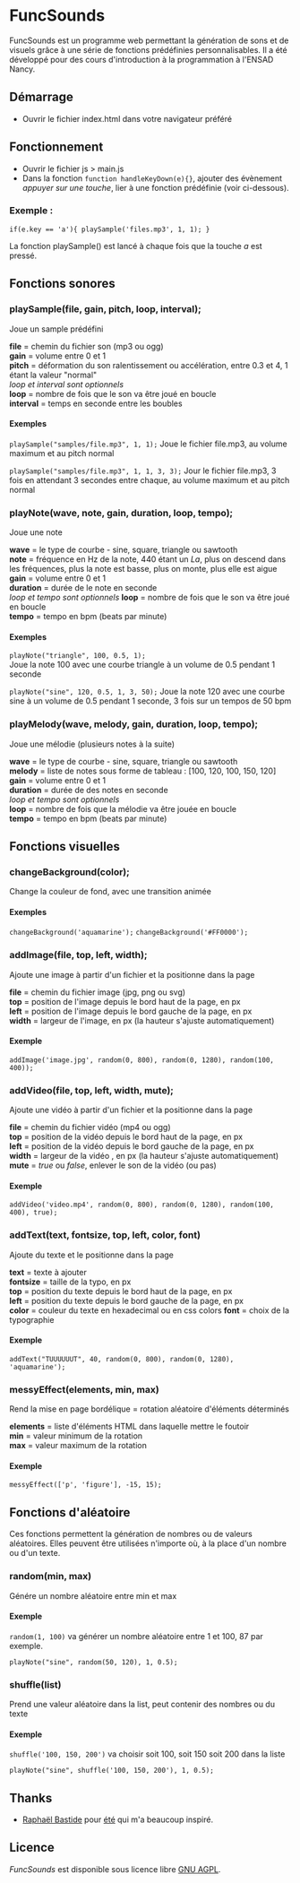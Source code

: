 # FuncSounds

FuncSounds est un programme web permettant la génération de sons et de visuels grâce à une série de fonctions prédéfinies personnalisables.
Il a été développé pour des cours d'introduction à la programmation à l'ENSAD Nancy.

## Démarrage
- Ouvrir le fichier index.html dans votre navigateur préféré

## Fonctionnement
- Ouvrir le fichier js > main.js
- Dans la fonction `function handleKeyDown(e){}`, ajouter des évènement *appuyer sur une touche*, lier à une fonction prédéfinie (voir ci-dessous).

### Exemple : 

`if(e.key == 'a'){
 playSample('files.mp3', 1, 1);
}`

La fonction playSample() est lancé à chaque fois que la touche *a* est pressé.

## Fonctions sonores

### playSample(file, gain, pitch, loop, interval);
Joue un sample prédéfini

**file** = chemin du fichier son (mp3 ou ogg)       
**gain** = volume entre 0 et 1  
**pitch** = déformation du son ralentissement ou accélération, entre 0.3 et 4, 1 étant la valeur "normal"  
*loop et interval sont optionnels*  
**loop** = nombre de fois que le son va être joué en boucle  
**interval** = temps en seconde entre les boubles  

#### Exemples
`playSample("samples/file.mp3", 1, 1);`
Joue le fichier file.mp3, au volume maximum et au pitch normal

`playSample("samples/file.mp3", 1, 1, 3, 3);`
Jour le fichier file.mp3, 3 fois en attendant 3 secondes entre chaque, au volume maximum et au pitch normal


### playNote(wave, note, gain, duration, loop, tempo);
Joue une note 

**wave** = le type de courbe - sine, square, triangle ou sawtooth  
**note** = fréquence en Hz de la note, 440 étant un *La*, plus on descend dans les fréquences, plus la note est basse, plus on monte, plus elle est aigue  
**gain** = volume entre 0 et 1  
**duration** = durée de le note en seconde  
*loop et tempo sont optionnels*
**loop** = nombre de fois que le son va être joué en boucle  
**tempo** = tempo en bpm (beats par minute)  

#### Exemples
`playNote("triangle", 100, 0.5, 1);`  
Joue la note 100 avec une courbe triangle à un volume de 0.5 pendant 1 seconde

`playNote("sine", 120, 0.5, 1, 3, 50);`
Joue la note 120 avec une courbe sine à un volume de 0.5 pendant 1 seconde, 3 fois sur un tempos de 50 bpm 

### playMelody(wave, melody, gain, duration, loop, tempo);
Joue une mélodie (plusieurs notes à la suite)
 
**wave** = le type de courbe - sine, square, triangle ou sawtooth  
**melody** = liste de notes sous forme de tableau : [100, 120, 100, 150, 120]  
**gain** = volume entre 0 et 1  
**duration** = durée de des notes en seconde  
*loop et tempo sont optionnels*  
**loop** = nombre de fois que la mélodie va être jouée en boucle  
**tempo** = tempo en bpm (beats par minute)   

## Fonctions visuelles

### changeBackground(color);
Change la couleur de fond, avec une transition animée

#### Exemples 
`changeBackground('aquamarine');`
`changeBackground('#FF0000');`

### addImage(file, top, left, width);
Ajoute une image à partir d'un fichier et la positionne dans la page

**file** = chemin du fichier image (jpg, png ou svg)  
**top** = position de l'image depuis le bord haut de la page, en px  
**left** = position de l'image depuis le bord gauche de la page, en px  
**width** = largeur de l'image, en px (la hauteur s'ajuste automatiquement)  

#### Exemple
`addImage('image.jpg', random(0, 800), random(0, 1280), random(100, 400));`

### addVideo(file, top, left, width, mute);
Ajoute une vidéo à partir d'un fichier et la positionne dans la page

**file** = chemin du fichier vidéo (mp4 ou ogg)  
**top** = position de la vidéo depuis le bord haut de la page, en px  
**left** = position de la vidéo  depuis le bord gauche de la page, en px  
**width** = largeur de la vidéo , en px (la hauteur s'ajuste automatiquement)
**mute** = *true* ou *false*, enlever le son de la vidéo (ou pas)  

#### Exemple
`addVideo('video.mp4', random(0, 800), random(0, 1280), random(100, 400), true);`


### addText(text, fontsize, top, left, color, font)
Ajoute du texte et le positionne dans la page

**text** = texte à ajouter  
**fontsize** = taille de la typo, en px  
**top** = position du texte depuis le bord haut de la page, en px  
**left** = position du texte depuis le bord gauche de la page, en px  
**color** = couleur du texte en hexadecimal ou en css colors
**font** = choix de la typographie  

#### Exemple
`addText("TUUUUUUT", 40, random(0, 800), random(0, 1280), 'aquamarine');`


### messyEffect(elements, min, max)
Rend la mise en page bordélique = rotation aléatoire d'éléments déterminés

**elements** = liste d'éléments HTML dans laquelle mettre le foutoir  
**min** = valeur minimum de la rotation  
**max** = valeur maximum de la rotation  

#### Exemple
`messyEffect(['p', 'figure'], -15, 15);`


## Fonctions d'aléatoire
Ces fonctions permettent la génération de nombres ou de valeurs aléatoires.
Elles peuvent être utilisées n'importe où, à la place d'un nombre ou d'un texte.

### random(min, max)
Génére un nombre aléatoire entre min et max

#### Exemple
`random(1, 100)` va générer un nombre aléatoire entre 1 et 100, 87 par exemple.

`playNote("sine", random(50, 120), 1, 0.5);`

### shuffle(list)
Prend une valeur aléatoire dans la list, peut contenir des nombres ou du texte

#### Exemple 
`shuffle('100, 150, 200')` va choisir soit 100, soit 150 soit 200 dans la liste

`playNote("sine", shuffle('100, 150, 200'), 1, 0.5);`

## Thanks
- [Raphaël Bastide](https://raphaelbastide.com) pour [été](https://raphaelbastide.com/ete/) qui m'a beaucoup inspiré.

## Licence
*FuncSounds* est disponible sous licence libre [GNU AGPL](https://www.gnu.org/licenses/agpl-3.0.en.html).


